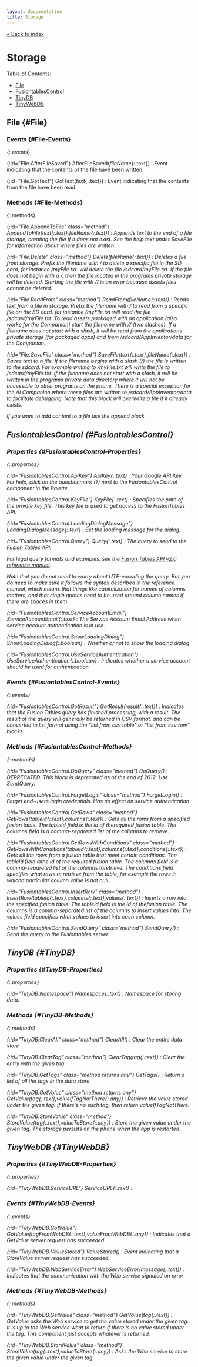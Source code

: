 ```yaml
---
layout: documentation
title: Storage
---
```


[&laquo; Back to index](index.html)
# Storage

Table of Contents:

* [File](#File)
* [FusiontablesControl](#FusiontablesControl)
* [TinyDB](#TinyDB)
* [TinyWebDB](#TinyWebDB)

## File  {#File}

### Events  {#File-Events}

{:.events}

{:id="File.AfterFileSaved"} AfterFileSaved(*fileName*{:.text})
: Event indicating that the contents of the file have been written.

{:id="File.GotText"} GotText(*text*{:.text})
: Event indicating that the contents from the file have been read.

### Methods  {#File-Methods}

{:.methods}

{:id="File.AppendToFile" class="method"} <i/> AppendToFile(*text*{:.text},*fileName*{:.text})
: Appends text to the end of a file storage, creating the file if it does not exist. See the help text under SaveFile for information about where files are written.

{:id="File.Delete" class="method"} <i/> Delete(*fileName*{:.text})
: Deletes a file from storage. Prefix the filename with / to delete a specific file in the SD card, for instance /myFile.txt. will delete the file /sdcard/myFile.txt. If the file does not begin with a /, then the file located in the programs private storage will be deleted. Starting the file with // is an error because assets files cannot be deleted.

{:id="File.ReadFrom" class="method"} <i/> ReadFrom(*fileName*{:.text})
: Reads text from a file in storage. Prefix the filename with / to read from a specific file on the SD card. for instance /myFile.txt will read the file /sdcard/myFile.txt. To read assets packaged with an application (also works for the Companion) start the filename with // (two slashes). If a filename does not start with a slash, it will be read from the applications private storage (for packaged apps) and from /sdcard/AppInventor/data for the Companion.

{:id="File.SaveFile" class="method"} <i/> SaveFile(*text*{:.text},*fileName*{:.text})
: Saves text to a file. If the filename begins with a slash (/) the file is written to the sdcard. For example writing to /myFile.txt will write the file to /sdcard/myFile.txt. If the filename does not start with a slash, it will be written in the programs private data directory where it will not be accessible to other programs on the phone. There is a special exception for the AI Companion where these files are written to /sdcard/AppInventor/data to facilitate debugging. Note that this block will overwrite a file if it already exists.

If you want to add content to a file use the append block.

## FusiontablesControl  {#FusiontablesControl}

### Properties  {#FusiontablesControl-Properties}

{:.properties}

{:id="FusiontablesControl.ApiKey"} *ApiKey*{:.text}
: Your Google API Key. For help, click on the questionmark (?) next to the FusiontablesControl component in the Palette. 

{:id="FusiontablesControl.KeyFile"} *KeyFile*{:.text}
: Specifies the path of the private key file.  This key file is used to get access to the FusionTables API.

{:id="FusiontablesControl.LoadingDialogMessage"} *LoadingDialogMessage*{:.text}
: Set the loading message for the dialog.

{:id="FusiontablesControl.Query"} *Query*{:.text}
: The query to send to the Fusion Tables API. <p>For legal query formats and examples, see the <a href="https://developers.google.com/fusiontables/docs/v2/getting_started" target="_blank">Fusion Tables API v2.0 reference manual</a>.</p> <p>Note that you do not need to worry about UTF-encoding the query. But you do need to make sure it follows the syntax described in the reference manual, which means that things like capitalization for names of columns matters, and that single quotes need to be used around column names if there are spaces in them.</p> 

{:id="FusiontablesControl.ServiceAccountEmail"} *ServiceAccountEmail*{:.text}
: The Service Account Email Address when service account authentication is in use.

{:id="FusiontablesControl.ShowLoadingDialog"} *ShowLoadingDialog*{:.boolean}
: Whether or not to show the loading dialog

{:id="FusiontablesControl.UseServiceAuthentication"} *UseServiceAuthentication*{:.boolean}
: Indicates whether a service account should be used for authentication

### Events  {#FusiontablesControl-Events}

{:.events}

{:id="FusiontablesControl.GotResult"} GotResult(*result*{:.text})
: Indicates that the Fusion Tables query has finished processing, with a result.  The result of the query will generally be returned in CSV format, and can be converted to list format using the "list from csv table" or "list from csv row" blocks.

### Methods  {#FusiontablesControl-Methods}

{:.methods}

{:id="FusiontablesControl.DoQuery" class="method"} <i/> DoQuery()
: DEPRECATED. This block is deprecated as of the end of 2012.  Use SendQuery.

{:id="FusiontablesControl.ForgetLogin" class="method"} <i/> ForgetLogin()
: Forget end-users login credentials. Has no effect on service authentication

{:id="FusiontablesControl.GetRows" class="method"} <i/> GetRows(*tableId*{:.text},*columns*{:.text})
: Gets all the rows from a specified fusion table. The tableId field is the id of therequired fusion table. The columns field is a comma-separeted list of the columns to retrieve.

{:id="FusiontablesControl.GetRowsWithConditions" class="method"} <i/> GetRowsWithConditions(*tableId*{:.text},*columns*{:.text},*conditions*{:.text})
: Gets all the rows from a fusion table that meet certain conditions. The tableId field isthe id of the required fusion table. The columns field is a comma-separeted list of the columns toretrieve. The conditions field specifies what rows to retrieve from the table, for example the rows in whicha particular column value is not null.

{:id="FusiontablesControl.InsertRow" class="method"} <i/> InsertRow(*tableId*{:.text},*columns*{:.text},*values*{:.text})
: Inserts a row into the specified fusion table. The tableId field is the id of thefusion table. The columns is a comma-separated list of the columns to insert values into. The values field specifies what values to insert into each column.

{:id="FusiontablesControl.SendQuery" class="method"} <i/> SendQuery()
: Send the query to the Fusiontables server.

## TinyDB  {#TinyDB}

### Properties  {#TinyDB-Properties}

{:.properties}

{:id="TinyDB.Namespace"} *Namespace*{:.text}
: Namespace for storing data.

### Methods  {#TinyDB-Methods}

{:.methods}

{:id="TinyDB.ClearAll" class="method"} <i/> ClearAll()
: Clear the entire data store

{:id="TinyDB.ClearTag" class="method"} <i/> ClearTag(*tag*{:.text})
: Clear the entry with the given tag

{:id="TinyDB.GetTags" class="method returns any"} <i/> GetTags()
: Return a list of all the tags in the data store

{:id="TinyDB.GetValue" class="method returns any"} <i/> GetValue(*tag*{:.text},*valueIfTagNotThere*{:.any})
: Retrieve the value stored under the given tag.  If there's no such tag, then return valueIfTagNotThere.

{:id="TinyDB.StoreValue" class="method"} <i/> StoreValue(*tag*{:.text},*valueToStore*{:.any})
: Store the given value under the given tag.  The storage persists on the
 phone when the app is restarted.

## TinyWebDB  {#TinyWebDB}

### Properties  {#TinyWebDB-Properties}

{:.properties}

{:id="TinyWebDB.ServiceURL"} *ServiceURL*{:.text}
: 

### Events  {#TinyWebDB-Events}

{:.events}

{:id="TinyWebDB.GotValue"} GotValue(*tagFromWebDB*{:.text},*valueFromWebDB*{:.any})
: Indicates that a GetValue server request has succeeded.

{:id="TinyWebDB.ValueStored"} ValueStored()
: Event indicating that a StoreValue server request has succeeded.

{:id="TinyWebDB.WebServiceError"} WebServiceError(*message*{:.text})
: Indicates that the communication with the Web service signaled an error

### Methods  {#TinyWebDB-Methods}

{:.methods}

{:id="TinyWebDB.GetValue" class="method"} <i/> GetValue(*tag*{:.text})
: GetValue asks the Web service to get the value stored under the given tag.
 It is up to the Web service what to return if there is no value stored
 under the tag.  This component just accepts whatever is returned.

{:id="TinyWebDB.StoreValue" class="method"} <i/> StoreValue(*tag*{:.text},*valueToStore*{:.any})
: Asks the Web service to store the given value under the given tag